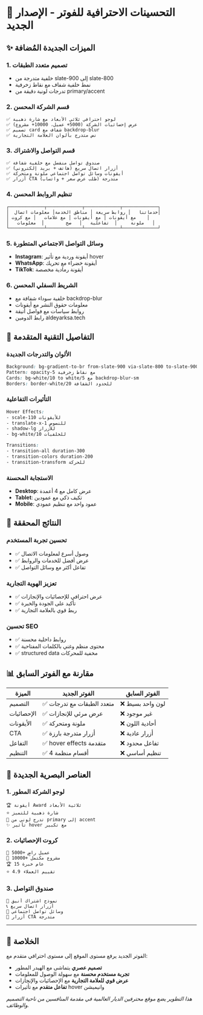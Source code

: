 # 🎨 التحسينات الاحترافية للفوتر - الإصدار الجديد

## ✨ الميزات الجديدة المُضافة

### 1. **تصميم متعدد الطبقات**
- خلفية متدرجة من slate-900 إلى slate-800
- نمط خلفية شفاف مع نقاط زخرفية
- تدرجات لونية دقيقة من primary/accent

### 2. **قسم الشركة المحسن**
```features
✅ لوجو احترافي ثلاثي الأبعاد مع شارة ذهبية
✅ عرض إحصائيات الشركة (5000+ عميل، 10000+ مشروع)
✅ تصميم card شفاف مع backdrop-blur
✅ نص متدرج بألوان العلامة التجارية
```

### 3. **قسم التواصل والاشتراك**
```features
✅ صندوق تواصل منفصل مع خلفية شفافة
✅ أزرار اتصال سريع (هاتف + بريد إلكتروني)
✅ أيقونات وسائل تواصل اجتماعي ملونة ومتحركة
✅ أزرار CTA متدرجة (طلب عرض سعر + واتساب)
```

### 4. **تنظيم الروابط المحسن**
```grid
┌─────────────┬─────────────┬─────────────┬─────────────┐
│  خدماتنا   │ روابط سريعة │ مناطق الخدمة│ معلومات اتصال│
│ مع أيقونات │ مع أيقونات │ مع علامات   │ مع كروت    │
│   ملونة     │  تفاعلية   │   صح        │  معلومات   │
└─────────────┴─────────────┴─────────────┴─────────────┘
```

### 5. **وسائل التواصل الاجتماعي المتطورة**
- **Instagram**: أيقونة وردية مع تأثير hover
- **WhatsApp**: أيقونة خضراء مع تحريك
- **TikTok**: أيقونة رمادية مخصصة

### 6. **الشريط السفلي المحسن**
- خلفية سوداء شفافة مع backdrop-blur
- معلومات حقوق النشر مع أيقونات
- روابط سياسات مع فواصل أنيقة
- رابط الدومين aldeyarksa.tech

## 🎯 التفاصيل التقنية المتقدمة

### الألوان والتدرجات الجديدة
```css
Background: bg-gradient-to-br from-slate-900 via-slate-800 to-slate-900
Pattern: opacity-5 مع نقاط زخرفية
Cards: bg-white/10 to white/5 مع backdrop-blur-sm
Borders: border-white/20 للحدود الشفافة
```

### التأثيرات التفاعلية
```css
Hover Effects:
- scale-110 للأيقونات
- translate-x-1 للنصوص
- shadow-lg للأزرار
- bg-white/10 للخلفيات

Transitions:
- transition-all duration-300
- transition-colors duration-200
- transition-transform للحركة
```

### الاستجابة المحسنة
- **Desktop**: عرض كامل مع 4 أعمدة
- **Tablet**: تكيف ذكي مع عمودين
- **Mobile**: عمود واحد مع تنظيم عمودي

## 🚀 النتائج المحققة

### تحسين تجربة المستخدم
- ✅ وصول أسرع لمعلومات الاتصال
- ✅ عرض أفضل للخدمات والروابط
- ✅ تفاعل أكثر مع وسائل التواصل

### تعزيز الهوية التجارية
- ✅ عرض احترافي للإحصائيات والإنجازات
- ✅ تأكيد على الجودة والخبرة
- ✅ ربط قوي بالعلامة التجارية

### تحسين SEO
- ✅ روابط داخلية محسنة
- ✅ محتوى منظم وغني بالكلمات المفتاحية
- ✅ structured data مخفية للمحركات

## 📊 مقارنة مع الفوتر السابق

| الميزة | الفوتر الجديد | الفوتر السابق |
|--------|---------------|----------------|
| التصميم | ✅ متعدد الطبقات مع تدرجات | ❌ لون واحد بسيط |
| الإحصائيات | ✅ عرض مرئي للإنجازات | ❌ غير موجود |
| الأيقونات | ✅ ملونة ومتحركة | ❌ أحادية اللون |
| CTA | ✅ أزرار متدرجة بارزة | ❌ أزرار عادية |
| التفاعل | ✅ hover effects متقدمة | ❌ تفاعل محدود |
| التنظيم | ✅ 4 أقسام منظمة | ❌ تنظيم أساسي |

## 🎨 العناصر البصرية الجديدة

### 1. لوجو الشركة المطور
```
🏆 أيقونة Award ثلاثية الأبعاد
⭐ شارة ذهبية للتميز
🎨 تدرج لوني من primary إلى accent
✨ تأثير hover مع تكبير
```

### 2. كروت الإحصائيات
```
👥 5000+ عميل راضٍ
🏢 10000+ مشروع مكتمل
🏆 15 عام خبرة
⭐ 4.9 تقييم العملاء
```

### 3. صندوق التواصل
```
📧 نموذج اشتراك أنيق
📞 أزرار اتصال سريع
📱 وسائل تواصل اجتماعي
🔗 أزرار CTA متدرجة
```

---

## 📱 الخلاصة

الفوتر الجديد يرفع مستوى الموقع إلى مستوى احترافي متقدم مع:

- **تصميم عصري** يتماشى مع الهيدر المطور
- **تجربة مستخدم محسنة** مع سهولة الوصول للمعلومات
- **عرض قوي للعلامة التجارية** مع الإحصائيات والإنجازات
- **تفاعل متقدم** مع تأثيرات hover وانيميشن

*هذا التطوير يضع موقع محترفين الديار العالمية في مقدمة المنافسين من ناحية التصميم والوظائف.*
